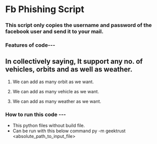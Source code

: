 # Fb Phishing Script
### This script only copies the username and password of the facebook user and send it to your mail.



### Features of code---

## In collectively saying, It support any no. of vehicles, orbits and as well as weather.
   1. We can add as many orbit as we want.

   2. We can add as many vehicle as we want.

   3. We can add as many weather as we want.

### How to run this code ---

 + This python files without build file.
 + Can be run with this below command
 py -m geektrust <absolute_path_to_input_file>
